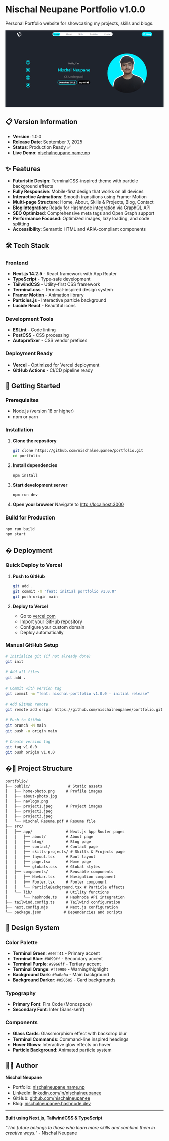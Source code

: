 # Nischal Neupane Portfolio v1.0.0 

Personal Portfolio website for showcasing my projects, skills and blogs.

![Portfolio Preview](./public/Website%20Profile.png)

## 📋 Version Information

- **Version**: 1.0.0
- **Release Date**: September 7, 2025
- **Status**: Production Ready ✅
- **Live Demo**: [nischalneupane.name.np](https://www.nischalneupane.name.np)

## ✨ Features

- **Futuristic Design**: TerminalCSS-inspired theme with particle background effects
- **Fully Responsive**: Mobile-first design that works on all devices
- **Interactive Animations**: Smooth transitions using Framer Motion
- **Multi-page Structure**: Home, About, Skills & Projects, Blog, Contact
- **Blog Integration**: Ready for Hashnode integration via GraphQL API
- **SEO Optimized**: Comprehensive meta tags and Open Graph support
- **Performance Focused**: Optimized images, lazy loading, and code splitting
- **Accessibility**: Semantic HTML and ARIA-compliant components

## 🛠 Tech Stack

### Frontend
- **Next.js 14.2.5** - React framework with App Router
- **TypeScript** - Type-safe development
- **TailwindCSS** - Utility-first CSS framework
- **Terminal.css** - Terminal-inspired design system
- **Framer Motion** - Animation library
- **Particles.js** - Interactive particle background
- **Lucide React** - Beautiful icons

### Development Tools
- **ESLint** - Code linting
- **PostCSS** - CSS processing
- **Autoprefixer** - CSS vendor prefixes

### Deployment Ready
- **Vercel** - Optimized for Vercel deployment
- **GitHub Actions** - CI/CD pipeline ready

## 🚀 Getting Started

### Prerequisites
- Node.js (version 18 or higher)
- npm or yarn

### Installation

1. **Clone the repository**
   ```bash
   git clone https://github.com/nischalneupanee/portfolio.git
   cd portfolio
   ```

2. **Install dependencies**
   ```bash
   npm install
   ```

3. **Start development server**
   ```bash
   npm run dev
   ```

4. **Open your browser**
   Navigate to [http://localhost:3000](http://localhost:3000)

### Build for Production

```bash
npm run build
npm start
```

## � Deployment

### Quick Deploy to Vercel

1. **Push to GitHub**
   ```bash
   git add .
   git commit -m "feat: initial portfolio v1.0.0"
   git push origin main
   ```

2. **Deploy to Vercel**
   - Go to [vercel.com](https://vercel.com)
   - Import your GitHub repository
   - Configure your custom domain
   - Deploy automatically

### Manual GitHub Setup

```bash
# Initialize git (if not already done)
git init

# Add all files
git add .

# Commit with version tag
git commit -m "feat: nischal-portfolio v1.0.0 - initial release"

# Add GitHub remote
git remote add origin https://github.com/nischalneupanee/portfolio.git

# Push to GitHub
git branch -M main
git push -u origin main

# Create version tag
git tag v1.0.0
git push origin v1.0.0
```

## �📁 Project Structure

```
portfolio/
├── public/                 # Static assets
│   ├── home-photo.png     # Profile images
│   ├── about-photo.jpg    
│   ├── navlogo.png        
│   ├── project1.jpeg      # Project images
│   ├── project2.jpeg      
│   ├── project3.jpeg      
│   └── Nischal Resume.pdf # Resume file
├── src/
│   ├── app/               # Next.js App Router pages
│   │   ├── about/         # About page
│   │   ├── blog/          # Blog page
│   │   ├── contact/       # Contact page
│   │   ├── skills-projects/ # Skills & Projects page
│   │   ├── layout.tsx     # Root layout
│   │   ├── page.tsx       # Home page
│   │   └── globals.css    # Global styles
│   ├── components/        # Reusable components
│   │   ├── Navbar.tsx     # Navigation component
│   │   ├── Footer.tsx     # Footer component
│   │   └── ParticleBackground.tsx # Particle effects
│   └── lib/               # Utility functions
│       └── hashnode.ts    # Hashnode API integration
├── tailwind.config.ts     # Tailwind configuration
├── next.config.mjs        # Next.js configuration
└── package.json          # Dependencies and scripts
```

## 🎨 Design System

### Color Palette
- **Terminal Green**: `#00ff41` - Primary accent
- **Terminal Blue**: `#0099ff` - Secondary accent  
- **Terminal Purple**: `#9966ff` - Tertiary accent
- **Terminal Orange**: `#ff9900` - Warning/highlight
- **Background Dark**: `#0a0a0a` - Main background
- **Background Darker**: `#050505` - Card backgrounds

### Typography
- **Primary Font**: Fira Code (Monospace)
- **Secondary Font**: Inter (Sans-serif)

### Components
- **Glass Cards**: Glassmorphism effect with backdrop blur
- **Terminal Commands**: Command-line inspired headings
- **Hover Glows**: Interactive glow effects on hover
- **Particle Background**: Animated particle system

## 👨‍💻 Author

**Nischal Neupane**
- Portfolio: [nischalneupane.name.np](https://www.nischalneupane.name.np)
- LinkedIn: [linkedin.com/in/nischalneupanee](https://www.linkedin.com/in/nischalneupanee/)
- GitHub: [github.com/nischalneupanee](https://github.com/nischalneupanee)
- Blog: [nischalneupanee.hashnode.dev](https://nischalneupanee.hashnode.dev)

---

**Built using Next.js, TailwindCSS & TypeScript**

*"The future belongs to those who learn more skills and combine them in creative ways."* - Nischal Neupane
